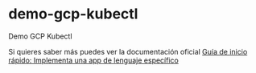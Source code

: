 # demo-gcp-kubectl
Demo GCP Kubectl

Si quieres saber más puedes ver la documentación oficial [Guía de inicio rápido: Implementa una app de lenguaje específico](https://cloud.google.com/kubernetes-engine/docs/quickstarts/deploying-a-language-specific-app#node.js)
